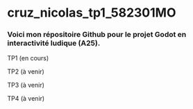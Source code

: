 # cruz_nicolas_tp1_582301MO

### Voici mon répositoire Github pour le projet Godot en interactivité ludique (A25). 

TP1 (en cours)

TP2 (à venir)

TP3 (à venir)

TP4 (à venir)


